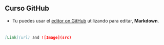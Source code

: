 ## Curso GitHub

- Tu puedes usar el [editor on GitHub](https://github.com/Lekanda/github2/edit/gh-pages/index.md) utilizando para editar, **Markdown**.



### 



```markdown

[Link](url) and ![Image](src)
```


